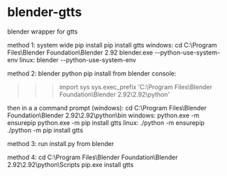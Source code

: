 # blender-gtts
blender wrapper for gtts

method 1:
system wide pip install
pip install gtts
windows:
cd C:\Program Files\Blender Foundation\Blender 2.92
blender.exe --python-use-system-env
linux:
blender --python-use-system-env

method 2:
blender python pip install
from blender console:
>>> import sys
>>> sys.exec_prefix
'C:\\Program Files\\Blender Foundation\\Blender 2.92\\2.92\\python'

then in a a command prompt (windows):
cd C:\\Program Files\\Blender Foundation\\Blender 2.92\\2.92\\python\\bin
windows:
python.exe -m ensurepip
python.exe -m pip install gtts
linux:
./python -m ensurepip
./python -m pip install gtts

method 3:
run install.py from blender

method 4:
cd C:\Program Files\Blender Foundation\Blender 2.92\2.92\python\Scripts
pip.exe install gtts

